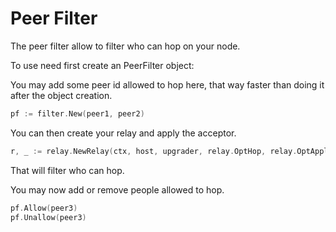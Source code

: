 # Peer Filter

The peer filter allow to filter who can hop on your node.

To use need first create an PeerFilter object:

You may add some peer id allowed to hop here, that way faster than doing it
after the object creation.
```go
pf := filter.New(peer1, peer2)
```
You can then create your relay and apply the acceptor.
```go
r, _ := relay.NewRelay(ctx, host, upgrader, relay.OptHop, relay.OptApplyAcceptor(pf.GetAcceptor()))
```
That will filter who can hop.

You may now add or remove people allowed to hop.
```go
pf.Allow(peer3)
pf.Unallow(peer3)
```
